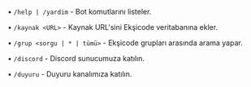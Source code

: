 •  `/help | /yardim`    -    Bot komutlarını listeler.

•   `/kaynak <URL>`    -    Kaynak URL'sini Ekşicode veritabanına ekler.
    
•   `/grup <sorgu | * | tümü>`    -    Ekşicode grupları arasında arama yapar. 
    
•   `/discord`    -    Discord sunucumuza katılın.

•   `/duyuru`    -    Duyuru kanalımıza katılın.
